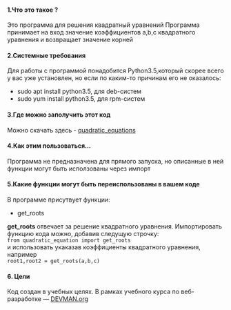 #### 1.Что это такое ?
Это программа для решения квадратный уравнений
Программа принимает на вход значение коэффициентов a,b,c квадратного уравнения и возвращает значение корней

#### 2.Системные требования
Для работы с программой понадобится Python3.5,который скорее всего у вас уже установлен, но если по каким-то причинам его не оказалось:
 -   sudo apt install python3.5, для deb-систем
 -   sudo yum install python3.5, для rpm-систем

#### 3.Где можно заполучить этот  код  
Можно скачать здесь - [quadratic_equations](https://github.com/aligang/7_mistery_fix)

#### 4.Как этим пользоваться...   
Программа не предназначена для прямого запуска, но описанные в ней функции  могут  быть исползованы через импорт

#### 5.Какие функции могут быть переиспользованы в вашем коде  
В программе присутвует функции:  
- get_roots

**get_roots** отвечает  за решение квадратного уравнения. Импортировать функцию кода можно, добавив следущую строчку:  
`from quadratic_equation import get_roots`  
и использовать укаказав коэффициенты квадратного уравнения, например  
`root1,root2 = get_roots(a,b,c)`

#### 6. Цели
Код создан в учебных целях. В рамках учебного курса по веб-разработке ― [DEVMAN.org](https://devman.org)

